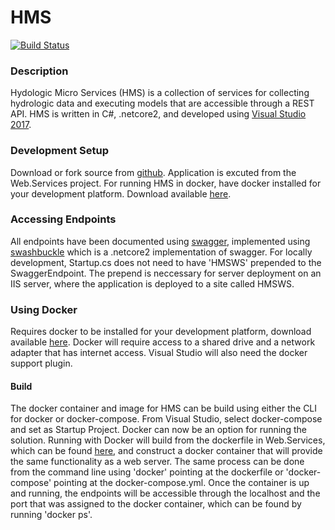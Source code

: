 # HMS

[![Build Status](https://travis-ci.org/quanted/hms.svg?branch=dev)](https://travis-ci.org/quanted/hms)

### Description
Hydologic Micro Services (HMS) is a collection of services for collecting hydrologic data and executing models that are accessible through a REST API. HMS is written in C#, .netcore2, and developed using [Visual Studio 2017](https://www.visualstudio.com/downloads/). 

### Development Setup
Download or fork source from [github](https://github.com/quanted/hms.git).
Application is excuted from the Web.Services project.
For running HMS in docker, have docker installed for your development platform. Download available [here](https://docs.docker.com/install/).

### Accessing Endpoints
All endpoints have been documented using [swagger](https://swagger.io/), implemented using [swashbuckle](https://github.com/domaindrivendev/Swashbuckle.AspNetCore) which is a .netcore2 implementation of swagger. For locally development, Startup.cs does not need to have 'HMSWS' prepended to the SwaggerEndpoint. The prepend is neccessary for server deployment on an IIS server, where the application is deployed to a site called HMSWS.

### Using Docker
Requires docker to be installed for your development platform, download available [here](https://docs.docker.com/install/). Docker will require access to a shared drive and a network adapter that has internet access. Visual Studio will also need the docker support plugin.

#### Build
The docker container and image for HMS can be build using either the CLI for docker or docker-compose. From Visual Studio, select docker-compose and set as Startup Project. Docker can now be an option for running the solution. Running with Docker will build from the dockerfile in Web.Services, which can be found [here](https://github.com/quanted/hms/blob/dev/Web.Services/Dockerfile), and construct a docker container that will provide the same functionality as a web server. The same process can be done from the command line using 'docker' pointing at the dockerfile or 'docker-compose' pointing at the docker-compose.yml. Once the container is up and running, the endpoints will be accessible through the localhost and the port that was assigned to the docker container, which can be found by running 'docker ps'. 
